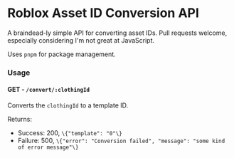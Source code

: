 # Roblox Asset ID Conversion API

A braindead-ly simple API for converting asset IDs.
Pull requests welcome, especially considering I'm not great at JavaScript.

Uses `pnpm` for package management.

### Usage

#### GET - `/convert/:clothingId`
Converts the `clothingId` to a template ID.

Returns:
- Success: 200, `\{"template": "0"\}`
- Failure: 500, `\{"error": "Conversion failed", "message": "some kind of error message"\}`